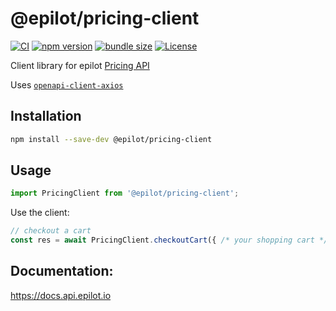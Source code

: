 # @epilot/pricing-client

[![CI](https://github.com/epilot-dev/sdk-js/workflows/CI/badge.svg)](https://github.com/epilot-dev/sdk-js/actions?query=workflow%3ACI)
[![npm version](https://img.shields.io/npm/v/@epilot/pricing-client.svg)](https://www.npmjs.com/package/@epilot/pricing-client)
[![bundle size](https://img.shields.io/bundlephobia/minzip/@epilot/pricing-client?label=gzip%20bundle)](https://bundlephobia.com/package/@epilot/pricing-client)
[![License](http://img.shields.io/:license-mit-blue.svg)](https://github.com/epilot-dev/sdk-js/blob/main/LICENSE)

Client library for epilot [Pricing API](https://docs.epilot.io/api/pricing)

Uses [`openapi-client-axios`](https://github.com/anttiviljami/openapi-client-axios)

## Installation

```bash
npm install --save-dev @epilot/pricing-client
```

## Usage

```typescript
import PricingClient from '@epilot/pricing-client';
```

Use the client:
```typescript
// checkout a cart
const res = await PricingClient.checkoutCart({ /* your shopping cart */ })
```

## Documentation:

https://docs.api.epilot.io
